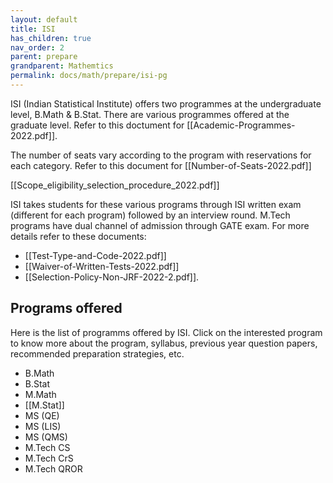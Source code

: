 ```yaml
---
layout: default
title: ISI
has_children: true
nav_order: 2
parent: prepare
grandparent: Mathemtics
permalink: docs/math/prepare/isi-pg
---
```


ISI (Indian Statistical Institute) offers two programmes at the undergraduate level, B.Math & B.Stat. There are various programmes offered at the graduate level. Refer to this doctument for [[Academic-Programmes-2022.pdf]].

The number of seats vary according to the program with reservations for each category. Refer to this document for [[Number-of-Seats-2022.pdf]]

[[Scope_eligibility_selection_procedure_2022.pdf]]

ISI takes students for these various programs through ISI written exam (different for each program) followed by an interview round. M.Tech programs have dual channel of admission through GATE exam. For more details refer to these documents:
- [[Test-Type-and-Code-2022.pdf]]
- [[Waiver-of-Written-Tests-2022.pdf]] 
- [[Selection-Policy-Non-JRF-2022-2.pdf]].

## Programs offered
Here is the list of programms offered by ISI. Click on the interested program to know more about the program, syllabus, previous year question papers, recommended preparation strategies, etc.

- B.Math
- B.Stat
- M.Math
- [[M.Stat]]
- MS (QE)
- MS (LIS)
- MS (QMS)
- M.Tech CS
- M.Tech CrS
- M.Tech QROR